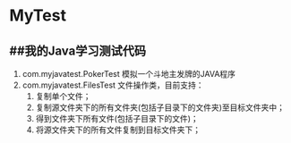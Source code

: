 # MyTest

##我的Java学习测试代码
 ---
 
 1. com.myjavatest.PokerTest  模拟一个斗地主发牌的JAVA程序  
 2. com.myjavatest.FilesTest  文件操作类，目前支持：
    1. 复制单个文件；
    2. 复制源文件夹下的所有文件夹(包括子目录下的文件夹)至目标文件夹中；
    3. 得到文件夹下所有文件(包括子目录下的文件)；
    4. 将源文件夹下的所有文件复制到目标文件夹下；
